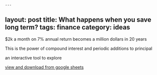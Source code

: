 	---
layout: post
title: What happens when you save long term? 
tags: finance
category: ideas
---

$2k a month on 7% annual return becomes a million dollars in 20 years 

This is the power of compound interest and periodic additions to principal

an interactive tool to explore 

<a href="https://docs.google.com/spreadsheets/d/1hXEGmwQS4D5f_IrzXl7mdz46AfZhrU5KhxpcGf1JIGs/edit?usp=sharing" target="_blank">view and download from google sheets</a>